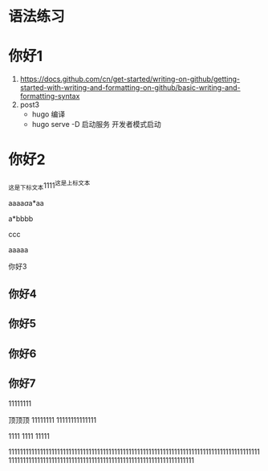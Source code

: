 # 语法练习


# 你好1

1. https://docs.github.com/cn/get-started/writing-on-github/getting-started-with-writing-and-formatting-on-github/basic-writing-and-formatting-syntax
2. post3
   - hugo 编译 
   - hugo serve -D 启动服务 开发者模式启动 

# 你好2

<sub>这是下标文本</sub>1111<sup>这是上标文本</sup>

aaaa*a*a*aa

a*bbbb

ccc

aaaaa 

你好3

## 你好4

## 你好5

## 你好6

## 你好7



11111111

顶顶顶  11111111 11111111111111

1111 1111 11111

111111111111111111111111111111111111111111111111111111111111111111111111111111111111111111111111111111111111111111111111111111111111111111111111111111111


